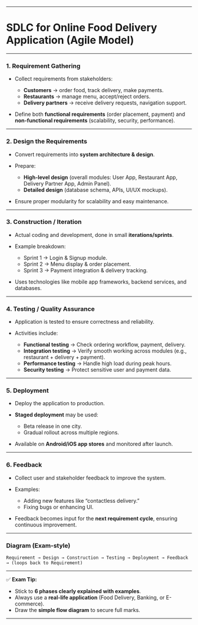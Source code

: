 
---

# **SDLC for Online Food Delivery Application (Agile Model)**

---

### **1. Requirement Gathering**

* Collect requirements from stakeholders:

  * **Customers** → order food, track delivery, make payments.
  * **Restaurants** → manage menu, accept/reject orders.
  * **Delivery partners** → receive delivery requests, navigation support.
* Define both **functional requirements** (order placement, payment) and **non-functional requirements** (scalability, security, performance).

---

### **2. Design the Requirements**

* Convert requirements into **system architecture & design**.
* Prepare:

  * **High-level design** (overall modules: User App, Restaurant App, Delivery Partner App, Admin Panel).
  * **Detailed design** (database schema, APIs, UI/UX mockups).
* Ensure proper modularity for scalability and easy maintenance.

---

### **3. Construction / Iteration**

* Actual coding and development, done in small **iterations/sprints**.
* Example breakdown:

  * Sprint 1 → Login & Signup module.
  * Sprint 2 → Menu display & order placement.
  * Sprint 3 → Payment integration & delivery tracking.
* Uses technologies like mobile app frameworks, backend services, and databases.

---

### **4. Testing / Quality Assurance**

* Application is tested to ensure correctness and reliability.
* Activities include:

  * **Functional testing** → Check ordering workflow, payment, delivery.
  * **Integration testing** → Verify smooth working across modules (e.g., restaurant + delivery + payment).
  * **Performance testing** → Handle high load during peak hours.
  * **Security testing** → Protect sensitive user and payment data.

---

### **5. Deployment**

* Deploy the application to production.
* **Staged deployment** may be used:

  * Beta release in one city.
  * Gradual rollout across multiple regions.
* Available on **Android/iOS app stores** and monitored after launch.

---

### **6. Feedback**

* Collect user and stakeholder feedback to improve the system.
* Examples:

  * Adding new features like “contactless delivery.”
  * Fixing bugs or enhancing UI.
* Feedback becomes input for the **next requirement cycle**, ensuring continuous improvement.

---

### **Diagram (Exam-style)**

```
Requirement → Design → Construction → Testing → Deployment → Feedback → (loops back to Requirement)
```

---

✅ **Exam Tip:**

* Stick to **6 phases clearly explained with examples**.
* Always use a **real-life application** (Food Delivery, Banking, or E-commerce).
* Draw the **simple flow diagram** to secure full marks.

---
